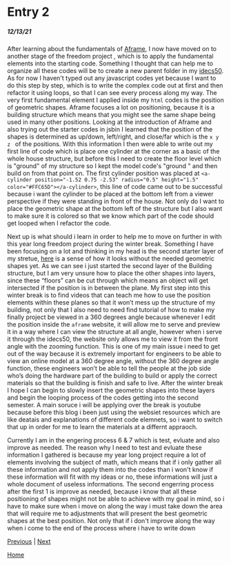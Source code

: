 # Entry 2
##### 12/13/21

After learning about the fundamentals of [Aframe](https://aframe.io/), I now have moved on to another stage of the freedom project , which is to apply the fundamental elements into the starting code. Something I thought that can help me to organize all these codes will be to create a new parent folder in my [idecs50](https://ide.cs50.io/13758b3009c14fb0964b54fd27439218). As for now I haven't typed out any javascript codes yet because I want to do this step by step, which is to write the complex code out at first and then refactor it using loops, so that I can see every process along my way. The very first fundamental element I applied inside my `html` codes is the position of geometric shapes. Aframe focuses a lot on positioning, because it is a building structure which means that you might see the same shape being used in many other positions. Looking at the introduction of Aframe and also trying out the starter codes in jsbin I learned that the position of the shapes is determined as up/down, left/right, and close/far which is the `x y z ` of the positions. With this information I then were able to write out my first line of code which is place one cylinder at the corner as a basic of the whole house structure, but before this I need to create the floor level which is "ground" of my structure so I kept the model code's "ground " and then build on from that point on. The first cylinder position was placed at `<a-cylinder position="-1.52 0.75 -2.53" radius="0.5" height="1.5" color="#FFC65D"></a-cylinder>`, this line of code came out to be successful because i want the cylinder to be placed at the bottom left from a viewer perspective if they were standing  in front of the house. Not only do I want to place the geometric shape at the bottom left of the structure but I also want to make sure it is colored so that we know which part of the code should get looped when I refactor the code. 

Next up is what should i learn in order to help me to move on further in with this year long freedom project during the winter break. Something I have been focusing on a lot and thinking in my head is the second starter layer of my stretue, [here](https://recondite-elemental-sneeze.glitch.me) is a sense of how it looks without the needed geometric shapes yet. As we can see i just started the second layer of the Building structure, but I am very unsure how to place the other shapes into layers, since these “floors” can be cut through which means an object will get intersected if the position is in between the plane. My first step into this winter break is to find videos that can teach me how to use the position elements within these planes so that it won’t mess up the structure of my building, not only that I also need to need find tutorial of how to make my finally project be viewed in a 360 degrees angle because whenever I edit the position inside the `aframe` website, it will allow me to serve and preview it in a way where I can view the structure at all angle, however when i serve it through the idecs50, the website only allows me to view it from the front angle with the zooming function. This is one of my main issue i need to get out of the way because it is extremely important for engineers to be able to view an online model at a 360 degree angle, without the 360 degree angle function, these engineers won’t be able to tell the people at the job side who’s doing the hardware part of the building to build or apply the correct materials so that the building is finish and safe to live. After the winter break I hope I can begin to slowly insert the geometric shapes into these layers and begin the looping process of the codes getting into the second semester. A main soruce i will be applying over the break is youtube because before this blog i been just using the websiet resources which are like deatais and explanations of different code elemnets, so i want to switch that up in order for me to learn the materials at a differnt appraoch.

Currently I am in the engering process 6 & 7 which is test, evluate and also improve as needed. The reason why I need to test and evluate these information I gathered is because my year long project require a lot of elements involving the subject of math, which means that if i only gather all these information and not apply them into the codes than i won't know if these information will fit with my ideas or no, these informations will just a whole document of useless informations. The second engerring process after the first 1 is improve as needed, because i know that all these positioning of shapes might not be able to achieve with my goal in mind, so i have to make sure when i move on along the way i must take down the area that will require me to adjustments that will present the best geometric shapes at the best position. Not only that if i don't improve along the way when i come to the end of the process where i have to write down 
 
















[Previous](entry01.md) | [Next](entry03.md)

[Home](../README.md)
